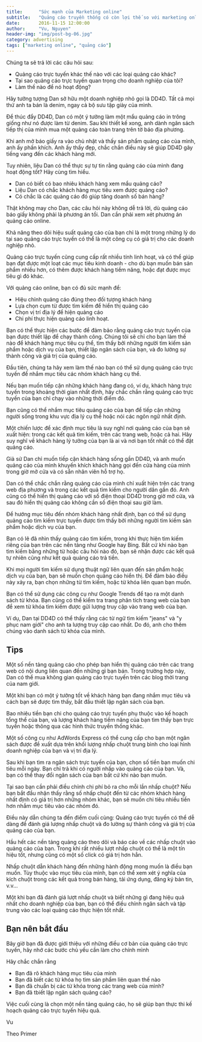 ```yaml
---
title:      "Sức mạnh của Marketing online"
subtitle:   "Quảng cáo truyền thống có còn lợi thế so với marketing online?"
date:       2016-11-15 12:00:00
author:     "Vu, Nguyen"
header-img: "img/post-bg-06.jpg"
category: advertising
tags: ["marketing online", "quảng cáo"]
---
```


Chúng ta sẽ trả lời các câu hỏi sau:
  
  - Quảng cáo trực tuyến khác thế nào với các loại quảng cáo khác?
  - Tại sao quảng cáo trực tuyến quan trọng cho doanh nghiệp của tôi?
  - Làm thế nào để nó hoạt động?

Hãy tưởng tượng Dan sở hữu một doanh nghiệp nhỏ gọi là DD4D. Tất cả mọi thứ anh ta bán là denim, ngay cả bộ sưu tập giày của mình.

Để thúc đẩy DD4D, Dan có một ý tưởng làm một mẩu quảng cáo in trông giống như nó được làm từ denim. Sau khi thiết kế xong, anh dành ngân sách tiếp thị của mình mua một quảng cáo toàn trang trên tờ báo địa phương.

Khi anh mở báo giấy ra vào chủ nhật và thấy sản phẩm quảng cáo của mình, anh ấy phấn khích. Anh ấy thấy đẹp, chắc chắn điều này sẽ giúp DD4D gây tiếng vang đến các khách hàng mới.

Tuy nhiên, liệu Dan có thể thực sự tự tin rằng quảng cáo của mình đang hoạt động tốt? Hãy cùng tìm hiểu. 

  - Dan có biết có bao nhiêu khách hàng xem mẩu quảng cáo?
  - Liệu Dan có chắc khách hàng mục tiêu xem được quảng cáo? 
  - Có chắc là các quảng cáo đó giúp tăng doanh số bán hàng?

Thật không may cho Dan, các câu hỏi này không dễ trả lời, dù quảng cáo báo giấy không phải là phương án tồi. Dan cần phải xem xét phương án quảng cáo online. 

Khả năng theo dõi hiệu suất quảng cáo của bạn chỉ là một trong những lý do tại sao quảng cáo trực tuyến có thể là một công cụ có giá trị cho các doanh nghiệp nhỏ.

Quảng cáo trực tuyến cũng cung cấp rất nhiều tính linh hoạt, và có thể giúp bạn đạt được một loạt các mục tiêu kinh doanh - cho dù bạn muốn bán sản phẩm nhiều hơn, có thêm được khách hàng tiềm năng, hoặc đạt được mục tiêu gì đó khác.

Với quảng cáo online, bạn có đủ sức mạnh để:

  - Hiệu chỉnh quảng cáo đúng theo đối tượng khách hàng
  - Lựa chọn cụm từ được tìm kiếm để hiển thị quảng cáo
  - Chọn vị trí địa lý để hiện quảng cáo 
  - Chi phí thực hiện quảng cáo linh hoạt.

Bạn có thể thực hiện các bước để đảm bảo rằng quảng cáo trực tuyến của bạn được thiết lập để chạy thành công. Chúng tôi sẽ chỉ cho bạn làm thế nào để khách hàng mục tiêu cụ thể, tìm thấy bởi những người tìm kiếm sản phẩm hoặc dịch vụ của bạn, thiết lập ngân sách của bạn, và đo lường sự thành công và giá trị của quảng cáo.

Đầu tiên, chúng ta hãy xem làm thế nào bạn có thể sử dụng quảng cáo trực tuyến để nhắm mục tiêu các nhóm khách hàng cụ thể.

Nếu bạn muốn tiếp cận những khách hàng đang có, ví dụ, khách hàng  trực tuyến trong khoảng thời gian nhất định, hãy chắc chắn rằng quảng cáo trực tuyến của bạn chỉ chạy vào những thời điểm đó.

Bạn cũng có thể nhắm mục tiêu quảng cáo của bạn để tiếp cận những người sống trong khu vực địa lý cụ thể hoặc nói các ngôn ngữ nhất định.

Một chiến lược để xác định mục tiêu là suy nghĩ  nơi quảng cáo của bạn sẽ xuất hiện: trong các kết quả tìm kiếm, trên các trang web, hoặc cả hai. Hãy suy nghĩ về khách hàng lý tưởng của bạn là ai và nơi bạn tốt nhất có thể đặt quảng cáo. 

Giả sử Dan chỉ muốn tiếp cận khách hàng sống gần DD4D, và anh muốn quảng cáo của mình khuyến khích khách hàng gọi đến cửa hàng của mình trong giờ mở cửa và có sẵn nhân viên hỗ trợ họ.

Dan có thể chắc chắn rằng quảng cáo của mình chỉ xuất hiện trên các trang web địa phương và trong các kết quả tìm kiếm cho người dân gần đó. Anh  cũng có thể hiển thị quảng cáo với số điện thoại DD4D trong giờ mở cửa, và sau đó hiển thị quảng cáo không cần số điện thoại sau giờ làm.

Để hướng mục tiêu đến nhóm khách hàng nhất định, bạn có thể sử dụng quảng cáo tìm kiếm trực tuyến được tìm thấy bởi những người tìm kiếm sản phẩm hoặc dịch vụ của bạn.

Bạn có lẽ đã nhìn thấy quảng cáo tìm kiếm, trong khi thực hiện tìm kiếm riêng của bạn trên các nền tảng như Google hay Bing. Bất cứ khi nào bạn tìm kiếm bằng những từ hoặc câu hỏi nào đó, bạn sẽ nhận được các kết quả tự nhiên cũng như kết quả quảng cáo trả tiền.

Khi mọi người tìm kiếm sử dụng thuật ngữ liên quan đến sản phẩm hoặc dịch vụ của bạn, bạn sẽ muốn chọn quảng cáo hiển thị. Để đảm bảo điều này xảy ra, bạn chọn những từ tìm kiếm, hoặc từ khóa liên quan bạn muốn.

Bạn có thể sử dụng các công cụ như Google Trends để tạo ra một danh sách từ khóa. Bạn cũng có thể kiểm tra trang phân tích trang web của bạn để xem từ khóa tìm kiếm được gửi lượng truy cập vào trang web của bạn.

Ví dụ, Dan tại DD4D có thể thấy rằng các từ ngữ tìm kiếm "jeans" và "y phục nam giới" cho anh ta lượng truy cập cao nhất. Do đó, anh cho thêm chúng vào danh sách từ khóa của mình. 

## Tips

Một số nền tảng quảng cáo cho phép bạn hiển thị quảng cáo trên các trang web có nội dung liên quan đến những gì bạn bán. Trong trường hợp này, Dan có thể mua không gian quảng cáo trực tuyến trên các blog thời trang của nam giới.

Một khi bạn có một ý tưởng tốt về khách hàng bạn đang nhắm mục tiêu và cách bạn sẽ được tìm thấy, bắt đầu thiết lập ngân sách của bạn. 

Bao nhiêu tiền bạn chi cho quảng cáo trực tuyến phụ thuộc vào kế hoạch tổng thể của bạn, và lượng khách hàng tiềm năng của bạn tìm thấy bạn trực tuyến hoặc thông qua các hình thức truyền thống khác.

Một số công cụ như AdWords Express có thể cung cấp cho bạn một ngân sách được đề xuất dựa trên khối lượng nhấp chuột trung bình cho loại hình doanh nghiệp của bạn và vị trí địa lý.

Sau khi bạn tìm ra ngân sách trực tuyến của bạn, chọn số tiền bạn muốn chi tiêu mỗi ngày. Bạn chỉ trả khi có người nhấp vào quảng cáo của bạn. Và, bạn có thể thay đổi ngân sách của bạn bất cứ khi nào bạn muốn.

Tại sao bạn cần phải điều chỉnh chi phí bỏ ra cho mỗi lần nhấp chuột? Nếu bạn bắt đầu nhận thấy rằng số nhấp chuột đến từ các nhóm khách hàng nhất định có giá trị hơn những nhóm khác, bạn sẽ muốn chi tiêu nhiều tiền hơn nhắm mục tiêu vào các nhóm đó.

Điều này dẫn chúng ta đến điểm cuối cùng: Quảng cáo trực tuyến có thể dễ dàng để đánh giá lượng nhấp chuột và đo lường sự thành công và giá trị của quảng cáo của bạn.

Hầu hết các nền tảng quảng cáo theo dõi và báo cáo về các nhấp chuột vào quảng cáo của bạn. Trong khi rất nhiều lượt nhấp chuột có thể là một tín hiệu tốt, nhưng cũng có một số click có giá trị hơn hẳn.

Nhấp chuột dẫn khách hàng đến những hành động mong muốn là điều bạn muốn. Tùy thuộc vào mục tiêu của mình, bạn có thể xem xét ý nghĩa của kích chuột trong các kết quả trong bán hàng, tải ứng dụng, đăng ký bản tin, v.v...

Một khi bạn đã đánh giá lượt nhấp chuột và biết những gì đang hiệu quả nhất cho doanh nghiệp của bạn, bạn có thể điều chỉnh ngân sách và tập trung vào các loại quảng cáo thực hiện tốt nhất.   

## Bạn nên bắt đầu 

Bây giờ bạn đã được giới thiệu với những điều cơ bản của quảng cáo trực tuyến, hãy nhớ các bước chủ yếu cần làm cho chính mình

Hãy chắc chắn rằng 

  - Bạn đã rõ khách hàng mục tiêu của mình 
  - Bạn đã biết các từ khóa họ tìm sản phẩm liên quan thế nào
  - Bạn đã chuẩn bị các từ khóa trong các trang web của mình?
  - Bạn đã tbiết lập ngân sách quảng cáo?

Việc cuối cùng là chọn một nền tảng quảng cáo, họ sẽ giúp bạn thực thi kế hoạch quảng cáo trực tuyến hiệu quả.
 
Vu

Theo Primer